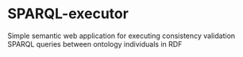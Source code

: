 SPARQL-executor
===============

Simple semantic web application for executing consistency validation SPARQL queries between ontology individuals in RDF
